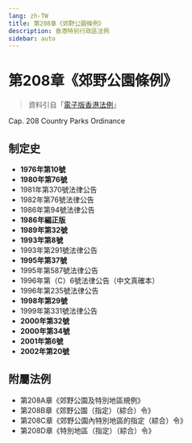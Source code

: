 ```yaml
---
lang: zh-TW
title: 第208章《郊野公園條例》
description: 香港特別行政區法例
sidebar: auto
---
```


# 第208章《郊野公園條例》
> 資料引自「[電子版香港法例](https://www.elegislation.gov.hk/)」

Cap. 208 Country Parks Ordinance
## 制定史
- **1976年第10號**
- **1980年第76號**
- 1981年第370號法律公告
- 1982年第76號法律公告
- 1986年第94號法律公告
- **1986年編正版**
- **1989年第32號**
- **1993年第8號**
- 1993年第291號法律公告
- **1995年第37號**
- 1995年第587號法律公告
- 1996年第（C）6號法律公告（中文真確本）
- 1996年第235號法律公告
- **1998年第29號**
- 1999年第331號法律公告
- **2000年第32號**
- **2000年第34號**
- **2001年第6號**
- **2002年第20號**
## 附屬法例
- 第208A章《郊野公園及特別地區規例》
- 第208B章《郊野公園（指定）（綜合）令》
- 第208C章《郊野公園內特別地區的指定（綜合）令》
- 第208D章《特別地區（指定）（綜合）令》